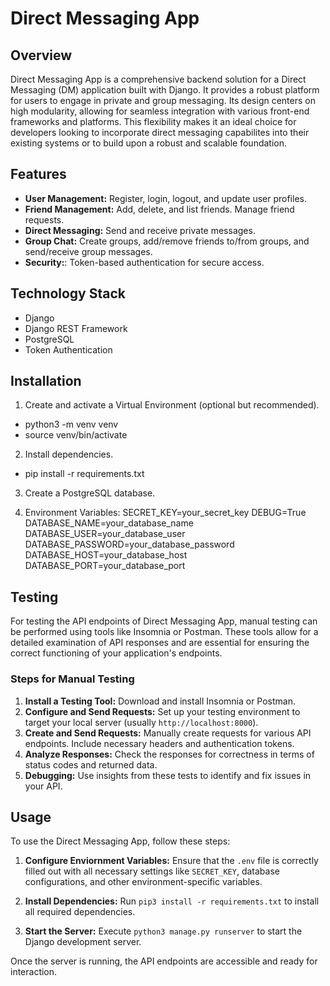 # Direct Messaging App

## Overview

Direct Messaging App is a comprehensive backend solution for a Direct Messaging (DM) application built with Django. It provides a robust platform for users to engage in private and group messaging. Its design centers on high modularity, allowing for seamless integration with various front-end frameworks and platforms. This flexibility makes it an ideal choice for developers looking to incorporate direct messaging capabilites into their existing systems or to build upon a robust and scalable foundation.

## Features

- **User Management:** Register, login, logout, and update user profiles.
- **Friend Management:** Add, delete, and list friends. Manage friend requests.
- **Direct Messaging:** Send and receive private messages.
- **Group Chat:** Create groups, add/remove friends to/from groups, and send/receive group messages.
- **Security:**: Token-based authentication for secure access.

## Technology Stack

- Django
- Django REST Framework
- PostgreSQL
- Token Authentication

## Installation

1. Create and activate a Virtual Environment (optional but recommended).

- python3 -m venv venv
- source venv/bin/activate

2. Install dependencies.

- pip install -r requirements.txt

3. Create a PostgreSQL database.

4. Environment Variables:
   SECRET_KEY=your_secret_key
   DEBUG=True
   DATABASE_NAME=your_database_name
   DATABASE_USER=your_database_user
   DATABASE_PASSWORD=your_database_password
   DATABASE_HOST=your_database_host
   DATABASE_PORT=your_database_port

## Testing

For testing the API endpoints of Direct Messaging App, manual testing can be performed using tools like Insomnia or Postman. These tools allow for a detailed examination of API responses and are essential for ensuring the correct functioning of your application's endpoints.

### Steps for Manual Testing

1. **Install a Testing Tool:** Download and install Insomnia or Postman.
2. **Configure and Send Requests:** Set up your testing environment to target your local server (usually `http://localhost:8000`).
3. **Create and Send Requests:** Manually create requests for various API endpoints. Include necessary headers and authentication tokens.
4. **Analyze Responses:** Check the responses for correctness in terms of status codes and returned data.
5. **Debugging:** Use insights from these tests to identify and fix issues in your API.

## Usage

To use the Direct Messaging App, follow these steps:

1. **Configure Enviornment Variables:** Ensure that the `.env` file is correctly filled out with all necessary settings like `SECRET_KEY`, database configurations, and other environment-specific variables.

2. **Install Dependencies:** Run `pip3 install -r requirements.txt` to install all required dependencies.

3. **Start the Server:** Execute `python3 manage.py runserver` to start the Django development server.

Once the server is running, the API endpoints are accessible and ready for interaction.
